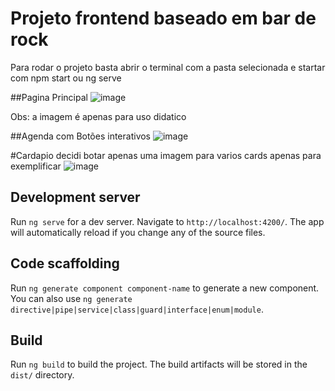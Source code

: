# Projeto frontend baseado em bar de rock 

Para rodar o projeto basta abrir o terminal com a pasta selecionada e startar com npm start ou ng serve

##Pagina Principal
![image](https://user-images.githubusercontent.com/61124602/153544493-aa92ea73-a20f-49f1-9495-523901a4ab10.png)


Obs: a imagem é apenas para uso didatico

##Agenda com Botões interativos
![image](https://user-images.githubusercontent.com/61124602/153544292-3574533e-a8a3-4b1b-9bd9-294b578295ab.png)


#Cardapio
decidi botar apenas uma imagem para varios cards apenas para exemplificar
![image](https://user-images.githubusercontent.com/61124602/153544397-c268d5c2-86bb-424b-8854-fb721a9add07.png)




## Development server

Run `ng serve` for a dev server. Navigate to `http://localhost:4200/`. The app will automatically reload if you change any of the source files.

## Code scaffolding

Run `ng generate component component-name` to generate a new component. You can also use `ng generate directive|pipe|service|class|guard|interface|enum|module`.

## Build

Run `ng build` to build the project. The build artifacts will be stored in the `dist/` directory.



